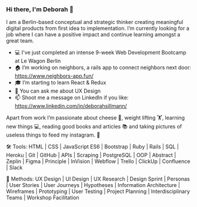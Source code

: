 ### Hi there, I'm Deborah 👋

I am a Berlin-based conceptual and strategic thinker creating meaningful digital products from first idea to implementation. I’m currently looking  for a job where I can have a positive impact and continue learning amongst a great team.

- 💻 I've just completed an intense 9-week Web Development Bootcamp at Le Wagon Berlin
- 🏠 I’m working on neighbors, a rails app to connect neighbors next door: https://www.neighbors-app.fun/
- 🎓 I’m starting to learn React & Redux
- 💬 You can ask me about UX Design
- 📫 Shoot me a message on LinkedIn if you like: https://www.linkedin.com/in/deborahsillmann/

Apart from work I’m passionate about cheese 🧀, weight lifting 🏋, learning new things 💻, reading good books and articles 📚 and taking pictures of useless things to feed my instagram. 🤷

🛠 Tools: 
HTML | CSS | JavaScript ES6 | Bootstrap |
Ruby | Rails | SQL | Heroku | Git | GitHub | APIs |
Scraping | PostgreSQL | OOP | Abstract | Zeplin |
Figma | Principle | InVision | Webflow | Trello |
ClickUp | Confluence | Slack

🦄 Methods:
UX Design | UI Design | UX Research | Design
Sprint | Personas | User Stories | User Journeys |
Hypotheses | Information Architecture | Wireframes |
Prototyping | User Testing | Project Planning |
Interdisciplinary Teams | Workshop Facilitation
